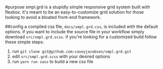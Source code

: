 #purpose
smpl.grd is a stupidly simple responsive grid system built with flexbox. it's meant to be an easy-to-customize grid solution for those looking to avoid a bloated front-end framework.

##config
a compiled css file, `docs/smpl.grd.css`, is included with the default options. if you want to include the source file in your workflow simply download `src/smpl.grd.scss`. if you're looking for a customized build follow these simple steps:

1. run `git clone git@github.com:caseyjacobson/smpl.grd.git`
2. edit `src/smpl.grd.scss` with your desired options
3. run `yarn run sass` to build a new css file